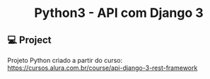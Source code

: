 
<h1 align="center">Python3 - API com Django 3</h1>

## 💻 Project

Projeto Python criado a partir do curso: https://cursos.alura.com.br/course/api-django-3-rest-framework
